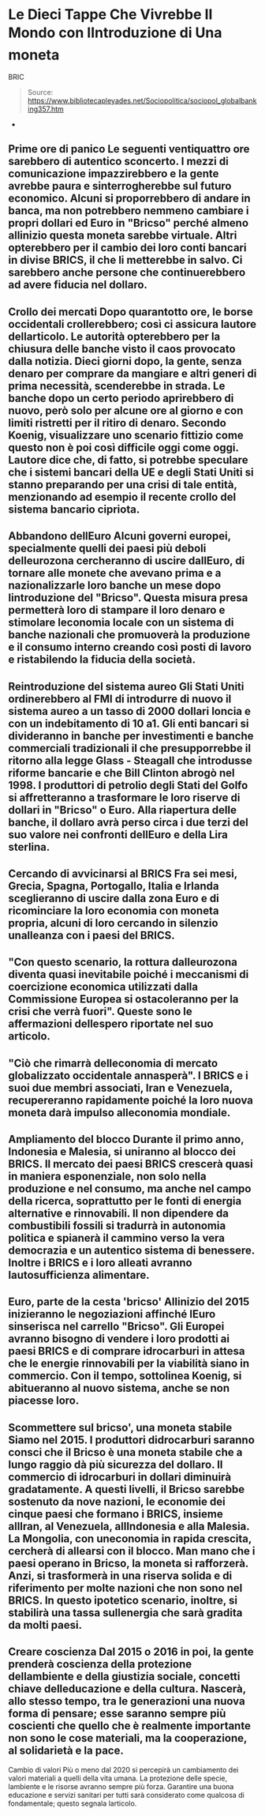 # Le Dieci Tappe Che Vivrebbe Il Mondo con lIntroduzione di Una moneta 
BRIC

> Source: https://www.bibliotecapleyades.net/Sociopolitica/sociopol_globalbanking357.htm

-
Prime ore di panico
Le seguenti ventiquattro ore sarebbero di autentico sconcerto. I
mezzi di comunicazione impazzirebbero e la gente avrebbe paura e
sinterrogherebbe sul futuro economico.
Alcuni si proporrebbero di andare in banca, ma non potrebbero
nemmeno cambiare i propri dollari ed Euro in "Bricso" perché almeno
allinizio questa moneta sarebbe virtuale. Altri opterebbero per il
cambio dei loro conti bancari in divise BRICS, il che li metterebbe
in salvo.
Ci sarebbero anche persone che continuerebbero ad avere fiducia nel
dollaro.
-
Crollo dei mercati
Dopo quarantotto ore, le borse occidentali crollerebbero; così ci
assicura lautore dellarticolo.
Le autorità opterebbero per la chiusura delle banche visto il caos
provocato dalla notizia. Dieci giorni dopo, la gente, senza denaro
per comprare da mangiare e altri generi di prima necessità,
scenderebbe in strada.
Le banche dopo un certo periodo aprirebbero di nuovo, però solo per
alcune ore al giorno e con limiti ristretti per il ritiro di denaro.
Secondo Koenig, visualizzare uno scenario fittizio come questo non è
poi così difficile oggi come oggi.
Lautore dice che, di fatto, si potrebbe speculare che i sistemi
bancari della UE e degli Stati Uniti si stanno preparando per una
crisi di tale entità, menzionando ad esempio il recente crollo del
sistema bancario cipriota.
-
Abbandono dellEuro
Alcuni governi europei, specialmente quelli dei paesi più deboli
delleurozona cercheranno di uscire dallEuro, di tornare alle
monete che avevano prima e a nazionalizzarle loro banche un mese
dopo lintroduzione del "Bricso".
Questa misura presa permetterà loro di stampare il loro denaro e
stimolare leconomia locale con un sistema di banche nazionali che
promuoverà la produzione e il consumo interno creando così posti di
lavoro e ristabilendo la fiducia della società.
-
Reintroduzione del sistema aureo
Gli Stati Uniti ordinerebbero al FMI di introdurre di nuovo il
sistema aureo a un tasso di 2000 dollari loncia e con un
indebitamento di 10 a1.
Gli enti bancari si divideranno in banche per investimenti e banche
commerciali tradizionali il che presupporrebbe il ritorno alla legge
Glass - Steagall che introdusse riforme bancarie e che Bill Clinton
abrogò nel 1998.
I produttori di petrolio degli Stati del Golfo si affretteranno a
trasformare le loro riserve di dollari in "Bricso" o Euro. Alla
riapertura delle banche, il dollaro avrà perso circa i due terzi del
suo valore nei confronti dellEuro e della Lira sterlina.
-
Cercando di avvicinarsi al BRICS
Fra sei mesi, Grecia, Spagna, Portogallo, Italia e Irlanda
sceglieranno di uscire dalla zona Euro e di ricominciare la loro
economia con moneta propria, alcuni di loro cercando in silenzio
unalleanza con i paesi del BRICS.
-
"Con questo scenario, la rottura dalleurozona diventa quasi
inevitabile poiché i meccanismi di coercizione economica
utilizzati dalla Commissione Europea si ostacoleranno per la
crisi che verrà fuori". Queste sono le affermazioni
dellespero riportate nel suo articolo.
-
"Ciò che rimarrà delleconomia di mercato globalizzato
occidentale annasperà".
I BRICS e i suoi due membri associati, Iran e Venezuela,
recupereranno rapidamente poiché la loro nuova moneta darà impulso
alleconomia mondiale.
-
Ampliamento del blocco
Durante il primo anno, Indonesia e Malesia, si uniranno al blocco
dei BRICS.
Il mercato dei paesi BRICS crescerà quasi in maniera esponenziale,
non solo nella produzione e nel consumo, ma anche nel campo della
ricerca, soprattutto per le fonti di energia alternative e
rinnovabili.
Il non dipendere da combustibili fossili si tradurrà in autonomia
politica e spianerà il cammino verso la vera democrazia e un
autentico sistema di benessere. Inoltre i BRICS e i loro alleati
avranno lautosufficienza alimentare.
-
Euro, parte de la cesta 'bricso'
Allinizio del 2015 inizieranno le negoziazioni affinché lEuro
sinserisca nel carrello "Bricso". Gli Europei avranno bisogno di
vendere i loro prodotti ai paesi BRICS e di comprare idrocarburi in
attesa che le energie rinnovabili per la viabilità siano in
commercio.
Con il tempo, sottolinea Koenig, si abitueranno al nuovo sistema,
anche se non piacesse loro.
-
Scommettere sul bricso', una moneta stabile
Siamo nel 2015. I produttori didrocarburi saranno consci che il
Bricso è una moneta stabile che a lungo raggio dà più sicurezza del
dollaro.
Il commercio di idrocarburi in dollari diminuirà gradatamente.
A questi livelli, il Bricso sarebbe sostenuto da nove nazioni, le
economie dei cinque paesi che formano i BRICS, insieme allIran, al
Venezuela, allIndonesia e alla Malesia. La Mongolia, con
uneconomia in rapida crescita, cercherà di allearsi con il blocco.
Man mano che i paesi operano in Bricso, la moneta si rafforzerà.
Anzi, si trasformerà in una riserva solida e di riferimento per
molte nazioni che non sono nel BRICS.
In questo ipotetico scenario, inoltre, si stabilirà una tassa
sullenergia che sarà gradita da molti paesi.
-
Creare coscienza
Dal 2015 o 2016 in poi, la gente prenderà coscienza della protezione
dellambiente e della giustizia sociale, concetti chiave
delleducazione e della cultura.
Nascerà, allo stesso tempo, tra le generazioni una nuova forma di
pensare; esse saranno sempre più coscienti che quello che è
realmente importante non sono le cose materiali, ma la cooperazione,
al solidarietà e la pace.
-
Cambio di valori
Più o meno dal 2020 si percepirà un cambiamento dei valori materiali
a quelli della vita umana. La protezione delle specie, lambiente e
le risorse avranno sempre più forza.
Garantire una buona educazione e servizi sanitari per tutti sarà
considerato come qualcosa di fondamentale; questo segnala
larticolo.
